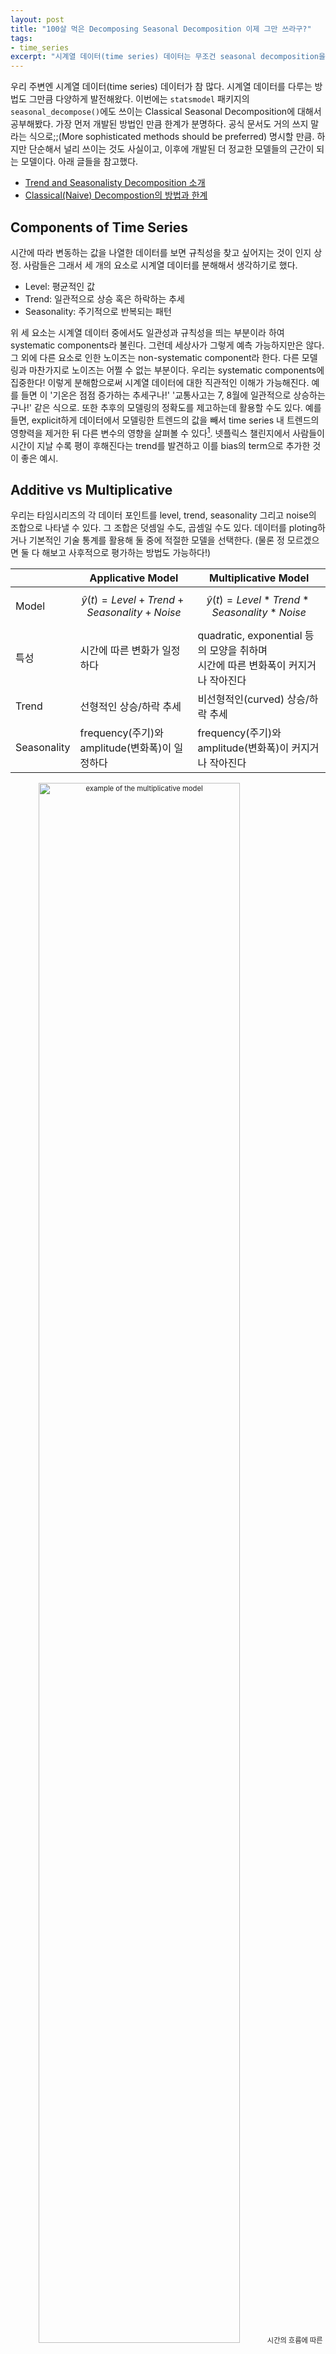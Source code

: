 ```yaml
---
layout: post
title: "100살 먹은 Decomposing Seasonal Decomposition 이제 그만 쓰라구?"
tags:
- time_series
excerpt: "시계열 데이터(time series) 데이터는 무조건 seasonal decomposition을 하면 된다? statsmodel 패키지의 seasonal_decompose() 문서에는 '보다 고도의 방법론을 사용할 것을 권장'한다고 명시되어 있다. Classical Seasonal Decomposition의 원리를 공부하며 그 한계를 짚어보았다."
---
```

우리 주변엔 시계열 데이터(time series) 데이터가 참 많다. 시계열 데이터를 다루는 방법도 그만큼 다양하게 발전해왔다. 이번에는 
`statsmodel` 패키지의 `seasonal_decompose()`에도 쓰이는 Classical Seasonal Decomposition에 대해서 공부해봤다. 가장 먼저 개발된 방법인 만큼 한계가 분명하다. 공식 문서도 거의 쓰지 말라는 식으로;;(More sophisticated methods should be preferred) 명시할 만큼. 하지만 단순해서 널리 쓰이는 것도 사실이고, 이후에 개발된 더 정교한 모델들의 근간이 되는 모델이다.
아래 글들을 참고했다.
- [Trend and Seasonalisty Decomposition 소개](https://machinelearningmastery.com/decompose-time-series-data-trend-seasonality/)
- [Classical(Naive) Decompostion의 방법과 한계](https://otexts.com/fpp2/classical-decomposition.html)


## Components of Time Series
시간에 따라 변동하는 값을 나열한 데이터를 보면 규칙성을 찾고 싶어지는 것이 인지 상정. 사람들은 그래서 세 개의 요소로 시계열 데이터를 분해해서 생각하기로 했다. 
- Level: 평균적인 값
- Trend: 일관적으로 상승 혹은 하락하는 추세
- Seasonality: 주기적으로 반복되는 패턴  

위 세 요소는 시계열 데이터 중에서도 일관성과 규칙성을 띄는 부분이라 하여 systematic components라 불린다. 그런데 세상사가 그렇게 예측 가능하지만은 않다. 그 외에 다른 요소로 인한 노이즈는 non-systematic component라 한다. 다른 모델링과 마찬가지로 노이즈는 어쩔 수 없는 부분이다. 우리는 systematic components에 집중한다! 이렇게 분해함으로써 시계열 데이터에 대한 직관적인 이해가 가능해진다. 예를 들면 이 '기온은 점점 증가하는 추세구나!' '교통사고는 7, 8월에 일관적으로 상승하는구나!' 같은 식으로. 또한 추후의 모델링의 정확도를 제고하는데 활용할 수도 있다. 예를 들면, explicit하게 데이터에서 모델링한 트렌드의 값을 빼서 time series 내 트렌드의 영향력을 제거한 뒤 다른 변수의 영향을 살펴볼 수 있다[^1]. 넷플릭스 챌린지에서 사람들이 시간이 지날 수록 평이 후해진다는 trend를 발견하고 이를 bias의 term으로 추가한 것이 좋은 예시.
 
## Additive vs Multiplicative
우리는 타임시리즈의 각 데이터 포인트를 level, trend, seasonality 그리고 noise의 조합으로 나타낼 수 있다. 그 조합은 덧셈일 수도, 곱셈일 수도 있다. 데이터를 ploting하거나 기본적인 기술 통계를 활용해 둘 중에 적절한 모델을 선택한다. (물론 정 모르겠으면 둘 다 해보고 사후적으로 평가하는 방법도 가능하다!)

|             | Applicative Model                              | Multiplicative Model                                                                |
|-------------|------------------------------------------------|-------------------------------------------------------------------------------------|
| Model       | $$ \hat y(t) = Level + Trend + Seasonality + Noise $$     | $$ \hat y(t) = Level * Trend * Seasonality * Noise $$                                          |
| 특성        | 시간에 따른 변화가 일정하다                    | quadratic, exponential 등의 모양을 취하며<br>시간에 따른 변화폭이 커지거나 작아진다 |
| Trend       | 선형적인 상승/하락 추세                        | 비선형적인(curved) 상승/하락 추세                                                   |
| Seasonality | frequency(주기)와 amplitude(변화폭)이 일정하다 | frequency(주기)와 amplitude(변화폭)이 커지거나 작아진다                             |

<p align="center"  style="font-size:80%;">
  <img src="{{site.baseurl}}/images/seasonal_decomposition_Airline-Passengers-Dataset.png" alt="example of the multiplicative model" width="80%"/>
  시간의 흐름에 따른 항공기 이용객의 수. 사이클의 크기가 점점 커지고 있으니 multiplicative model이 적절하다
</p>

주기적 변화의 크기나 전체적인 level을 기준으로 한 variation이 일정할 때에는 additive decomposition이 적절하다. 만약 이들이 시간의 흐름에 비례하게 변화한다면 multiplicative decomposition을 고려해봐야 한다. 특히 경제 지표 관련 타임시리즈는 multiplicative model을 따르는 경우가 많다[^2].

## 차근차근 Classical seasonal decomposition 
그래서 덧셈이든, 곱셈이든 어떻게 분해할 건데? 그 방법이 곧 seasonal decomposition이다. 가장 먼저 개발된 classical(naive) decomposition은 모델이라기 말하기도 민망할 만큼 덧셈과 뺄셈(혹은 곱셈과 나눗셈) 몇 번이면 뚝딱 trend와 seasonality를 분리해낸다. Moving Average로 trend를 측정하고, trend를 원 데이터에서 제거하여 seasonality를 도출한 뒤, seasonality를 0점 조정하면 끝!

### Trend Component: Moving Average
Moving Average(MA)는 말 그대로 일정한 크기의 윈도우를 움직여가며 관측치들의 평균을 측정하는 것이다. 예를 들면 t번째 시간의 order = 5 인 MA는 앞선 2개 period의 관측치와 t일때의 관측값, 뒤 따라오는 2개 period의 관측값의 평균이다. 이런식으로 개별 관측값들의 randomness를 완화하여 전반적인 추세를 도출할 수 있다. 윈도우가 움직이는 것을 상상해보면 쉽다. 하나의 관측치는 윈도우 안에 서서히 들어왔다가 서서히 빠져나간다. 개별 관측치들의 영향력은 여러 평균 값에 걸쳐 분산되고 부드러운 추세선을 얻을 수 있다. 아래 그림처럼 삐죽빼죽했던 연도별 전기장비 제조 규모 데이터에 대해서 12-MA를 취하면 전반적인 추세만을 부드럽게 그려 낼 수 있다.
<p align="center"  style="font-size:80%;">
  <img src="{{site.baseurl}}/images/seasonal_decomposition_smoothing.png" alt="example of the multiplicative model" width="80%"/>
  연도별 전기장비 제조 규모 원 수치와 moving average로 도출한 추세선
</p>
order의 크기는 time series에서 설정한 period의 주기에 따라 결정한다. weekly data라면 7로, quarterly data라면 4로 설정하는 것. 하지만 quarterly data 처럼 주기가 짝수인 경우, 윈도우 내에서 시간 t 이전 데이터와 이후 데이터의 개수가 달라지는 문제가 발생한다. 윈도우 내 이전 데이터와 이후 데이터의 영향력을 대칭으로 유지하기 위해 이렇게 도출한 MA에 다시 한 번 2-order MA를 취함으로써 이를 방지할 수 있다. 이렇게 측정한 추세가 바로 트렌드에 대한 예측치 $$ \hat T_{t} $$가 되겠다!

### Seasonal Component
그 다음은 쉽다! 우선 trend를 제거한 데이터(detrended series)를 도출한다. 각 월별로 seasonality를 도출하는 상황이라면 3월의 detrended value 끼리 모은 뒤 평균을 내면 된다. Additive Model이라면 $$ y_{t}-\hat T_{t} $$, Multiplicative 라면 $$ \frac{y_{t}}{\hat T_{t}} $$가 되겠다. 그리고 각 주기마다 trend를 제거한 데이터의 평균을 내면 해당 주기의 영향력 $$ \hat S_{t} $$ 가 된다. 여기서 각 주기의 seasonality는 trend에 대한 상대적인 증가 혹은 감소를 나타내므로 합이 0이 되도록 조정된다. 

### Residual 잘 살피기
residual은 말 그대로 원 데이터에서 앞서 도출한 trend와 seasonality의 값을 제거한 나머지 값이다. 모델의 규칙성 내에 포착되지 않은 데이터를 말하는데, 이를 통해 우리는 모델이 데이터의 값을 포착하는데 적절한지 가늠해볼 수 있다.  
예를 들면 residual로 classic seasonal decomposition 중에서도 additive 모델이 적절한지, multiplicative 모델이 적절한지 확인해볼 수 있다. 아래 그래프는 구글의 주가 변동에 대해 additive seasonal decomposition과 multiplicative seasonal decomposition을 시행한 결과이다. 물론 경제 지표들은 변화의 폭이 선형적으로 증가한다는 일반론이 있지만, 원데이터를 보고 가늠하기란 쉽지 않다. 이 때 두 방법론을 모두 실행해 residual을 보면 multiplicative decomposition의 결과가 현저히 작은 것을 확인할 수 있다.(물론 residual이 작은 것이 항상 성공적인 모델링을 보장하는 것은 아니다. 노이즈를 패턴으로 인식하여 엉뚱한 결과가 나올수도 있다.)  
<p align="center"  style="font-size:80%;">
  <img src="{{site.baseurl}}/images/seasonal_decomposition_additive_residual.png" alt="residual of the additive model" width="80%"/>
  구글 주가 변동에 additive seasonal decomposition을 시행한 결과
</p>
<p align="center"  style="font-size:80%;">
  <img src="{{site.baseurl}}/images/seasonal_decomposition_multiplicative_residual.png" alt="residual of the multiplicative model" width="80%"/>
  구글 주가 변동에 multiplicative seasonal decomposition을 시행한 결과
</p>

또 다른 예시는 residual로 데이터의 누수(`leakage`)가 있는지 확인할 수 있다. 아래 그래프를 보면, 2009년 이후 1 이하의 값들이 그 전과 다른 양상을 띄며, 그 내에서 점점 줄어드는 나름의 규칙성을 띈다. 모델 내부의 규칙성으로 설명되어야할 값들이 노이즈로 취급되어 모델에 반영되지 못하는 상황이다. 이는 __주기 별 seasonality가 일관적이라고 가정하는__ classical decomposition의 한계에서 비롯한 것으로, 다른 decomposition 방법론을 필요로 한다.

<p align="center"  style="font-size:80%;">
  <img src="{{site.baseurl}}/images/seasonal_decomposition_leakage.png" alt="leakage" width="80%"/>
  전기 장비 제조량에 multiplicative decomposition을 시행한 결과. 2009년 이후 remainder(residual)에 주목
</p>

## 한계
앞선 예시에서 절절하게 와닿는 나이브함... 그 배경은 주기마다 seasonal component가 동일하다고 전제하는 데에 있다. 엥 multiplicative decomposition에서는 시간에 따라 변화의 폭이 변할 수 있는데요? 아니다. 이 또한 일정한 계수(coefficient)를 가정한다. classical decomposition에서 seasonality를 도출하는 과정의 핵심은 어쨌든 __detrended value의 평균을 내는데__ 에 있다. 그래서 앞선 전기 장비 제조량의 예시에서처럼 에어컨 등의 보급으로 그 전과 질적으로 다른 요소가 시계열 데이터에 영향을 미칠 경우 이 변화를 포착할 수 없다.  
또 다른 치명적인 한계는 최초 관측량과 최근 관측량에 대해서는 trend 및 seasonality를 측정할 수 없다는 점이다. Moving Average의 원리를 생각해보면 간단하다. 앞 뒤 정해진 횟수의 관측치와 함께 평균을 내야하는 데, 최초 관측치는 그보다 선행하는 관측치가 없기 때문에 MA를 도출하지 못한다는 간단한 이야기.
사실 classical decomposition은 아직도 널리 쓰이지만, 텍스트북이며 공식 도큐먼트며 조금만 진지한 아티클을 찾아보면 쓰지 말라고 성화다. X11이나 SEATS, STL 등 그 이후에 개발된 많은 decomposition 들을 활용하자는 것. classical decomposition이 나온지 100년(..)이 되었으니 그럴만하다. 


[^1]: Each of these components are something you may need to think about and address during data preparation, model selection, and model tuning. You may __address it explicitly in terms of modeling the trend and subtracting it from your data__ , or implicitly by providing enough history for an algorithm to model a trend if it may exist.  

[^2]: The additive decomposition is the most appropriate if the magnitude of the seasonal fluctuations, or the variation around the trend-cycle, does not vary with the level of the time series. When the variation in the seasonal pattern, or the variation around the trend-cycle, appears to be proportional to the level of the time series, then a multiplicative decomposition is more appropriate. Multiplicative decompositions are common with economic time series.(https://otexts.com/fpp2/components.html)